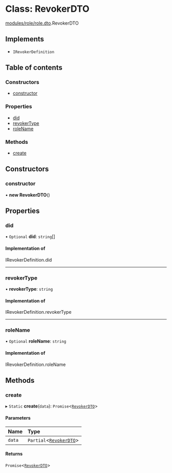 # Class: RevokerDTO

[modules/role/role.dto](../modules/modules_role_role_dto.md).RevokerDTO

## Implements

- `IRevokerDefinition`

## Table of contents

### Constructors

- [constructor](modules_role_role_dto.RevokerDTO.md#constructor)

### Properties

- [did](modules_role_role_dto.RevokerDTO.md#did)
- [revokerType](modules_role_role_dto.RevokerDTO.md#revokertype)
- [roleName](modules_role_role_dto.RevokerDTO.md#rolename)

### Methods

- [create](modules_role_role_dto.RevokerDTO.md#create)

## Constructors

### constructor

• **new RevokerDTO**()

## Properties

### did

• `Optional` **did**: `string`[]

#### Implementation of

IRevokerDefinition.did

___

### revokerType

• **revokerType**: `string`

#### Implementation of

IRevokerDefinition.revokerType

___

### roleName

• `Optional` **roleName**: `string`

#### Implementation of

IRevokerDefinition.roleName

## Methods

### create

▸ `Static` **create**(`data`): `Promise`<[`RevokerDTO`](modules_role_role_dto.RevokerDTO.md)\>

#### Parameters

| Name | Type |
| :------ | :------ |
| `data` | `Partial`<[`RevokerDTO`](modules_role_role_dto.RevokerDTO.md)\> |

#### Returns

`Promise`<[`RevokerDTO`](modules_role_role_dto.RevokerDTO.md)\>
